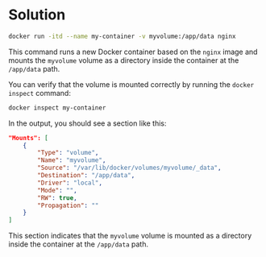 # Solution

```bash
docker run -itd --name my-container -v myvolume:/app/data nginx
```

This command runs a new Docker container based on the `nginx` image and mounts the `myvolume` volume as a directory inside the container at the `/app/data` path.

You can verify that the volume is mounted correctly by running the `docker inspect` command:

```bash
docker inspect my-container
```

In the output, you should see a section like this:

```json
"Mounts": [
    {
        "Type": "volume",
        "Name": "myvolume",
        "Source": "/var/lib/docker/volumes/myvolume/_data",
        "Destination": "/app/data",
        "Driver": "local",
        "Mode": "",
        "RW": true,
        "Propagation": ""
    }
]
```

This section indicates that the `myvolume` volume is mounted as a directory inside the container at the `/app/data` path.
